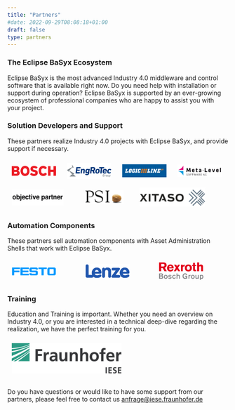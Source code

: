 ```yaml
---
title: "Partners"
#date: 2022-09-29T08:08:18+01:00
draft: false
type: partners
---
```



### The Eclipse BaSyx Ecosystem

Eclipse BaSyx is the most advanced Industry 4.0 middleware and control software that is available right now. Do you need help with installation or support during operation? Eclipse BaSyx is supported by an ever-growing ecosystem of professional companies who are happy to assist you with your project. 

###



###


### Solution Developers and Support

These partners realize Industry 4.0 projects with Eclipse BaSyx, and provide support if necessary.

<div style="display: flex; align-items: stretch;  width: 100%; height: 100%;">
  <div style="display: flex;">
    <img src="images/Bosch_logo.png" width="80%" style="margin: 10px; object-fit: contain;"/>
  </div>
  <div style="display: flex;">
  <img src="images/Engrotec_logo.png" width="80%" style="margin: 10px; object-fit: contain;"/> 
  </div>
  <div style="display: flex;">
  <img src="images/LogicLine_Europe_logo.png" width="80%" style="margin: 10px; object-fit: contain;"/>
  </div>
  <div style="display: flex;">
  <img src="images/Meta_Level_AG_logo.png" width="80%" style="margin: 10px; object-fit: contain;"/>
  </div>
</div>
<div style="display: flex; align-items: stretch;  width: 100%; height: 100%;">
  <div style="display: flex;">
  <img src="images/ObjectivePartnerAG_logo.png" width="70%" style="margin: 10px; object-fit: contain;"/>
  </div>
  <div style="display: flex;">
  <img src="images/PSI_logo.png" width="70%" style="margin: 10px; object-fit: contain;"/>
  </div>
  <div style="display: flex;">
  <img src="images/Xitaso_logo.png" width="70%" style="margin: 10px; object-fit: contain;"/>
  </div>
 </div>

###


### Automation Components

These partners sell automation components with Asset Administration Shells that work with Eclipse BaSyx.

<div style="display: flex; align-items: stretch;  width: 100%; height: 100%;">
  <div style="display: flex;">
    <img src="images/Festo_logo.png" width="60%" style="margin: 10px; object-fit: contain;"/>
  </div>
  <div style="display: flex;">
    <img src="images/LenzeSE_logo.png" width="60%" style="margin: 10px; object-fit: contain;"/> 
  </div>
  <div style="display: flex;">
    <img src="images/Bosch_Rexroth_logo.png" width="60%" style="margin: 10px; object-fit: contain;"/>
  </div>
 </div>

###

### Training

Education and Training is important. Whether you need an overview on Industry 4.0, or you are interested in a technical deep-dive regarding the realization, we have the perfect training for you.

<div style="display: flex; align-items: left;">
  <img src="images/Fraunhofer_iese_logo.png" max-width="50%" style="margin: 10px"/> 
 </div>

###


Do you have questions or would like to have some support from our partners, please feel free to contact us
<a href="mailto:anfrage@iese.fraunhofer.de">anfrage@iese.fraunhofer.de</a>